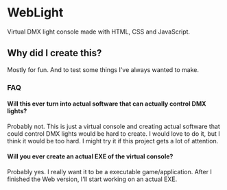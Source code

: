 # WebLight
Virtual DMX light console made with HTML, CSS and JavaScript.

## Why did I create this?
Mostly for fun. And to test some things I've always wanted to make. 


### FAQ
#### Will this ever turn into actual software that can actually control DMX lights?
Probably not. This is just a virtual console and creating actual software that could control DMX lights would be hard to create. I would love to do it, but I think it would be too hard. I might try it if this project gets a lot of attention.

#### Will you ever create an actual EXE of the virtual console?
Probably yes. I really want it to be a executable game/application. After I finished the Web version, I'll start working on an actual EXE.
